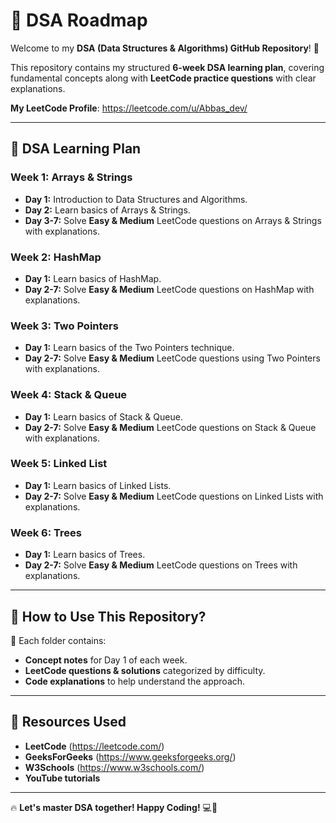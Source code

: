 # 📌 DSA Roadmap

Welcome to my **DSA (Data Structures & Algorithms) GitHub Repository**! 🚀

This repository contains my structured **6-week DSA learning plan**, covering fundamental concepts along with **LeetCode practice questions** with clear explanations.

**My LeetCode Profile**: https://leetcode.com/u/Abbas_dev/

---

## 📅 **DSA Learning Plan**

### **Week 1: Arrays & Strings**
- **Day 1:** Introduction to Data Structures and Algorithms.
- **Day 2:** Learn basics of Arrays & Strings.
- **Day 3-7:** Solve **Easy & Medium** LeetCode questions on Arrays & Strings with explanations.

### **Week 2: HashMap**
- **Day 1:** Learn basics of HashMap.
- **Day 2-7:** Solve **Easy & Medium** LeetCode questions on HashMap with explanations.

### **Week 3: Two Pointers**
- **Day 1:** Learn basics of the Two Pointers technique.
- **Day 2-7:** Solve **Easy & Medium** LeetCode questions using Two Pointers with explanations.

### **Week 4: Stack & Queue**
- **Day 1:** Learn basics of Stack & Queue.
- **Day 2-7:** Solve **Easy & Medium** LeetCode questions on Stack & Queue with explanations.

### **Week 5: Linked List**
- **Day 1:** Learn basics of Linked Lists.
- **Day 2-7:** Solve **Easy & Medium** LeetCode questions on Linked Lists with explanations.

### **Week 6: Trees**
- **Day 1:** Learn basics of Trees.
- **Day 2-7:** Solve **Easy & Medium** LeetCode questions on Trees with explanations.

---

## 🚀 **How to Use This Repository?**
📂 Each folder contains:
- **Concept notes** for Day 1 of each week.
- **LeetCode questions & solutions** categorized by difficulty.
- **Code explanations** to help understand the approach.

---

## 📌 **Resources Used**
- **LeetCode** (https://leetcode.com/)
- **GeeksForGeeks** (https://www.geeksforgeeks.org/)
- **W3Schools** (https://www.w3schools.com/)
- **YouTube tutorials**

---

🔥 **Let's master DSA together! Happy Coding!** 💻🚀
